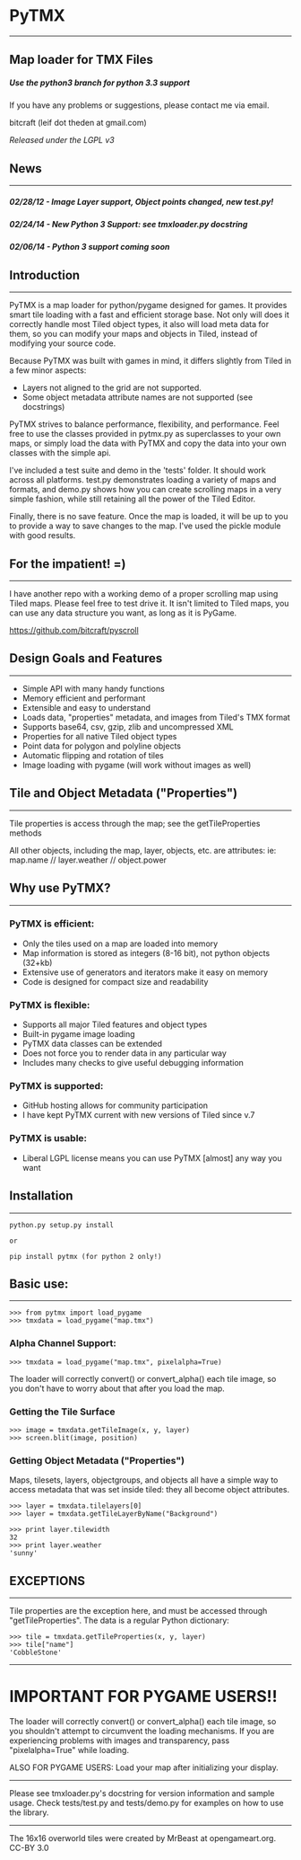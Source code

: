 # PyTMX
_______________________________________________________________________________

## Map loader for TMX Files
##### *Use the python3 branch for python 3.3 support*


If you have any problems or suggestions, please contact me via email.

bitcraft (leif dot theden at gmail.com)

*Released under the LGPL v3*



## News
_______________________________________________________________________________

##### 02/28/12 - Image Layer support, Object points changed, new test.py!
##### 02/24/14 - New Python 3 Support: see tmxloader.py docstring
##### 02/06/14 - Python 3 support coming soon




## Introduction
_______________________________________________________________________________

PyTMX is a map loader for python/pygame designed for games.  It provides smart
tile loading with a fast and efficient storage base.  Not only will does it
correctly handle most Tiled object types, it also will load meta data for
them, so you can modify your maps and objects in Tiled, instead of modifying
your source code.

Because PyTMX was built with games in mind, it differs slightly from Tiled in
a few minor aspects:

- Layers not aligned to the grid are not supported.
- Some object metadata attribute names are not supported (see docstrings)


PyTMX strives to balance performance, flexibility, and performance.  Feel free
to use the classes provided in pytmx.py as superclasses to your own maps, or
simply load the data with PyTMX and copy the data into your own classes with
the simple api.

I've included a test suite and demo in the 'tests' folder.  It should work
across all platforms.  test.py demonstrates loading a variety of maps and
formats, and demo.py shows how you can create scrolling maps in a very simple
fashion, while still retaining all the power of the Tiled Editor.

Finally, there is no save feature.  Once the map is loaded, it will be up to
you to provide a way to save changes to the map.  I've used the pickle module
with good results.


## For the impatient!  =)
_______________________________________________________________________________

I have another repo with a working demo of a proper scrolling map using Tiled
maps.  Please feel free to test drive it.  It isn't limited to Tiled maps,
you can use any data structure you want, as long as it is PyGame.

https://github.com/bitcraft/pyscroll


## Design Goals and Features
_______________________________________________________________________________

* Simple API with many handy functions
* Memory efficient and performant
* Extensible and easy to understand
* Loads data, "properties" metadata, and images from Tiled's TMX format
* Supports base64, csv, gzip, zlib and uncompressed XML
* Properties for all native Tiled object types
* Point data for polygon and polyline objects
* Automatic flipping and rotation of tiles
* Image loading with pygame (will work without images as well)


## Tile and Object Metadata ("Properties")
_______________________________________________________________________________

Tile properties is access through the map; see the getTileProperties methods

All other objects, including the map, layer, objects, etc. are attributes:
  ie: map.name  //  layer.weather  // object.power


## Why use PyTMX?
_______________________________________________________________________________

### PyTMX is efficient:
* Only the tiles used on a map are loaded into memory
* Map information is stored as integers (8-16 bit), not python objects (32+kb)
* Extensive use of generators and iterators make it easy on memory
* Code is designed for compact size and readability

### PyTMX is flexible:
* Supports all major Tiled features and object types
* Built-in pygame image loading
* PyTMX data classes can be extended
* Does not force you to render data in any particular way
* Includes many checks to give useful debugging information

### PyTMX is supported:
* GitHub hosting allows for community participation
* I have kept PyTMX current with new versions of Tiled since v.7

### PyTMX is usable:
* Liberal LGPL license means you can use PyTMX [almost] any way you want



## Installation
_______________________________________________________________________________

    python.py setup.py install

    or

    pip install pytmx (for python 2 only!)


## Basic use:
_______________________________________________________________________________

    >>> from pytmx import load_pygame
    >>> tmxdata = load_pygame("map.tmx")


### Alpha Channel Support:

    >>> tmxdata = load_pygame("map.tmx", pixelalpha=True)

The loader will correctly convert() or convert_alpha() each tile image, so you
don't have to worry about that after you load the map.


### Getting the Tile Surface

    >>> image = tmxdata.getTileImage(x, y, layer)
    >>> screen.blit(image, position)


### Getting Object Metadata ("Properties")

Maps, tilesets, layers, objectgroups, and objects all have a simple way to
access metadata that was set inside tiled: they all become object attributes.

    >>> layer = tmxdata.tilelayers[0]
    >>> layer = tmxdata.getTileLayerByName("Background")

    >>> print layer.tilewidth
    32
    >>> print layer.weather
    'sunny'


## EXCEPTIONS
_______________________________________________________________________________
Tile properties are the exception here, and must be accessed through
"getTileProperties".  The data is a regular Python dictionary:

    >>> tile = tmxdata.getTileProperties(x, y, layer)
    >>> tile["name"]
    'CobbleStone'


_______________________________________________________________________________
# IMPORTANT FOR PYGAME USERS!!
The loader will correctly convert() or convert_alpha() each tile image, so you
shouldn't attempt to circumvent the loading mechanisms.  If you are experiencing
problems with images and transparency, pass "pixelalpha=True" while loading.

ALSO FOR PYGAME USERS:  Load your map after initializing your display.
_______________________________________________________________________________    


Please see tmxloader.py's docstring for version information and sample usage.
Check tests/test.py and tests/demo.py for examples on how to use the library.

_______________________________________________________________________________
The 16x16 overworld tiles were created by MrBeast at opengameart.org. CC-BY 3.0
